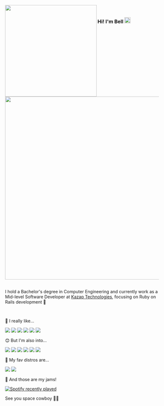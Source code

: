 <span>
  <img width="300" align="left" src="https://raw.githubusercontent.com/cat-milk/Anime-Girls-Holding-Programming-Books/master/Ruby/Saber_Alter_Ruby.png" />
</span>

<span>
  <br>
  <h3>Hi! I'm Bell <img  width="20" src="https://dejpknyizje2n.cloudfront.net/marketplace/products/korean-finger-heart-i-love-you-sticker-1540401592.4178452.png" width="30px"> </h3>

  <img align="center" width="600" src="https://github-profile-summary-cards.vercel.app/api/cards/profile-details?username=bellps&theme=synthwave&hide_border=true&tsdsfs=sdfdsf" />
</span>

<div>&nbsp;</div>

I hold a Bachelor's degree in Computer Engineering and currently work as a Mid-level Software Developer at [Kazap Technologies](https://github.com/Kazap), focusing on Ruby on Rails development 🙂

<br>

🥰 I really like...

![](https://img.shields.io/badge/Ruby-CC342D?style=for-the-badge&logo=ruby&logoColor=white)
![](https://img.shields.io/badge/Ruby_on_Rails-CC0000?style=for-the-badge&logo=ruby-on-rails&logoColor=white)
![](https://img.shields.io/badge/PostgreSQL-316192?style=for-the-badge&logo=postgresql&logoColor=white)
![](https://img.shields.io/badge/MongoDB-4EA94B?style=for-the-badge&logo=mongodb&logoColor=white)
![](https://img.shields.io/badge/Tailwind_CSS-38B2AC?style=for-the-badge&logo=tailwind-css&logoColor=white)
![](https://img.shields.io/badge/Vue.js-35495E?style=for-the-badge&logo=vuedotjs&logoColor=4FC08D)

😊 But I'm also into...

![](https://img.shields.io/badge/Python-3776AB?style=for-the-badge&logo=python&logoColor=white)
![](https://img.shields.io/badge/fastapi-109989?style=for-the-badge&logo=FASTAPI&logoColor=white)
![](https://img.shields.io/badge/MySQL-005C84?style=for-the-badge&logo=mysql&logoColor=white)
![](https://img.shields.io/badge/Rust-000000?style=for-the-badge&logo=rust&logoColor=white)
![](https://img.shields.io/badge/-HuggingFace-FDEE21?style=for-the-badge&logo=HuggingFace&logoColor=black)
![](https://img.shields.io/badge/react-%2320232a.svg?style=for-the-badge&logo=react&logoColor=%2361DAFB)

🐧 My fav distros are...

![](https://img.shields.io/badge/Linux_Mint-87CF3E?style=for-the-badge&logo=linux-mint&logoColor=white)
![](https://img.shields.io/badge/Ubuntu-E95420?style=for-the-badge&logo=ubuntu&logoColor=white)

🎵 And those are my jams!

[![Spotify recently played](https://spotify-recently-played-readme.vercel.app/api?user=bellps&width=900&unique=true)](https://open.spotify.com/user/bellps)

See you space cowboy 👋🤠
